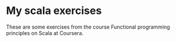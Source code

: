 # My scala exercises

These are some exercises from the course Functional programming principles on Scala at Coursera.
